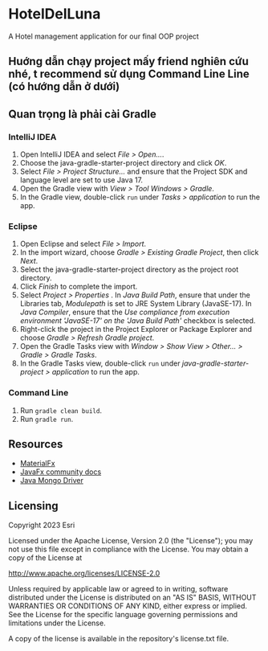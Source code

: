 # HotelDelLuna

A Hotel management application for our final OOP project

## Huớng dẫn chạy project mấy friend nghiên cứu nhé, t recommend sử dụng Command Line Line (có hướng dẫn ở dưới)

## Quan trọng là phải cài Gradle

### IntelliJ IDEA

1. Open IntelliJ IDEA and select _File > Open..._.
2. Choose the java-gradle-starter-project directory and click _OK_.
3. Select _File > Project Structure..._ and ensure that the Project SDK and language level are set to use Java 17.
4. Open the Gradle view with _View > Tool Windows > Gradle_.
5. In the Gradle view, double-click `run` under _Tasks > application_ to run the app.

### Eclipse

1. Open Eclipse and select _File > Import_.
2. In the import wizard, choose _Gradle > Existing Gradle Project_, then click _Next_.
3. Select the java-gradle-starter-project directory as the project root directory.
4. Click _Finish_ to complete the import.
5. Select _Project > Properties_ . In _Java Build Path_, ensure that under the Libraries tab, _Modulepath_ is set to JRE System Library (JavaSE-17). In _Java Compiler_, ensure that the _Use compliance from execution environment 'JavaSE-17' on the 'Java Build Path'_ checkbox is selected.
6. Right-click the project in the Project Explorer or Package Explorer and choose _Gradle > Refresh Gradle project_.
7. Open the Gradle Tasks view with _Window > Show View > Other... > Gradle > Gradle Tasks_.
8. In the Gradle Tasks view, double-click `run` under _java-gradle-starter-project > application_ to run the app.

### Command Line

1. Run `gradle clean build`.
2. Run `gradle run`.

## Resources

- [MaterialFx](https://github.com/palexdev/MaterialFX)
- [JavaFx community docs](https://fxdocs.github.io/docs/html5)
- [Java Mongo Driver](https://www.mongodb.com/docs/drivers/java/sync/current/quick-start/)

## Licensing

Copyright 2023 Esri

Licensed under the Apache License, Version 2.0 (the "License"); you may not
use this file except in compliance with the License. You may obtain a copy
of the License at

http://www.apache.org/licenses/LICENSE-2.0

Unless required by applicable law or agreed to in writing, software
distributed under the License is distributed on an "AS IS" BASIS, WITHOUT
WARRANTIES OR CONDITIONS OF ANY KIND, either express or implied. See the
License for the specific language governing permissions and limitations
under the License.

A copy of the license is available in the repository's license.txt file.

